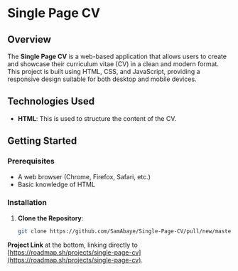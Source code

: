 # Single Page CV

## Overview

The **Single Page CV** is a web-based application that allows users to create and showcase their curriculum vitae (CV) in a clean and modern format. This project is built using HTML, CSS, and JavaScript, providing a responsive design suitable for both desktop and mobile devices.

## Technologies Used

- **HTML**: This is used to structure the content of the CV.

## Getting Started

### Prerequisites

- A web browser (Chrome, Firefox, Safari, etc.)
- Basic knowledge of HTML

### Installation

1. **Clone the Repository**:
   ```bash
   git clone https://github.com/SamAbaye/Single-Page-CV/pull/new/master

**Project Link** 
at the bottom, linking directly to [https://roadmap.sh/projects/single-page-cv](https://roadmap.sh/projects/single-page-cv). 

